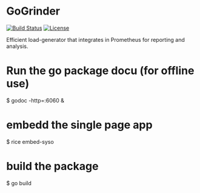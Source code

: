 # GoGrinder

[![Build Status](https://travis-ci.org/finklabs/GoGrinder.svg?branch=master)](https://travis-ci.org/finklabs/GoGrinder)
[![License](http://img.shields.io/badge/license-MIT-yellowgreen.svg)](MIT_LICENSE)

Efficient load-generator that integrates in Prometheus for reporting and analysis.


Run the go package docu (for offline use)
=========================================

$ godoc -http=:6060 &


embedd the single page app
==========================

$ rice embed-syso


build the package
=================

$ go build
